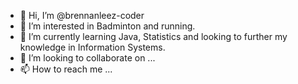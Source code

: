- 👋 Hi, I’m @brennanleez-coder
- 👀 I’m interested in Badminton and running.
- 🌱 I’m currently learning Java, Statistics and looking to further my knowledge in Information Systems.
- 💞️ I’m looking to collaborate on ...
- 📫 How to reach me ...

<!---
brennanleez-coder/brennanleez-coder is a ✨ special ✨ repository because its `README.md` (this file) appears on your GitHub profile.
You can click the Preview link to take a look at your changes.
--->
